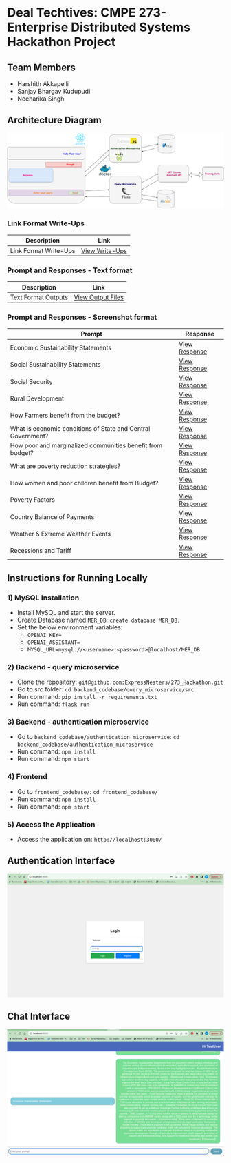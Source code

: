 # Deal Techtives: CMPE 273-Enterprise Distributed Systems Hackathon Project

## Team Members
- Harshith Akkapelli
- Sanjay Bhargav Kudupudi
- Neeharika Singh

## Architecture Diagram
![Architecture Diagram](./architecture_diagram.png)

### Link Format Write-Ups
| Description             | Link                                                              |
| ----------------------- | ------------------------------------------------------------------ |
| Link Format Write-Ups   | [View Write-Ups](https://github.com/ExpressNesters/CMPE273_hackathon/blob/main/write_up.pdf) |

###  Prompt and Responses - Text format
| Description             | Link                                                              |
| ----------------------- | ------------------------------------------------------------------ |
| Text Format Outputs     | [View Output Files](https://github.com/ExpressNesters/CMPE273_hackathon/blob/main/outputs/text/prompt-responses-TestUser.txt) |

### Prompt and Responses - Screenshot format
| Prompt                                            | Response                                                           |
| ------------------------------------------------- | ------------------------------------------------------------------ |
| Economic Sustainability Statements                | [View Response](https://github.com/ExpressNesters/CMPE273_hackathon/blob/main/outputs/screenshot/1_prompt.png) |
| Social Sustainability Statements                  | [View Response](https://github.com/ExpressNesters/CMPE273_hackathon/blob/main/outputs/screenshot/2_prompt.png) |
| Social Security                                   | [View Response](https://github.com/ExpressNesters/CMPE273_hackathon/blob/main/outputs/screenshot/3_prompt.png) |
| Rural Development                                 | [View Response](https://github.com/ExpressNesters/CMPE273_hackathon/blob/main/outputs/screenshot/4_prompt.png) |
| How Farmers benefit from the budget?              | [View Response](https://github.com/ExpressNesters/CMPE273_hackathon/blob/main/outputs/screenshot/5_prompt.png) |
| What is economic conditions of State and Central Government? | [View Response](https://github.com/ExpressNesters/CMPE273_hackathon/blob/main/outputs/screenshot/6_prompt.png) |
| How poor and marginalized communities benefit from budget? | [View Response](https://github.com/ExpressNesters/CMPE273_hackathon/blob/main/outputs/screenshot/7_prompt.png) |
| What are poverty reduction strategies?            | [View Response](https://github.com/ExpressNesters/CMPE273_hackathon/blob/main/outputs/screenshot/8_prompt.png) |
| How women and poor children benefit from Budget?  | [View Response](https://github.com/ExpressNesters/CMPE273_hackathon/blob/main/outputs/screenshot/9_prompt.png) |
| Poverty Factors                                   | [View Response](https://github.com/ExpressNesters/CMPE273_hackathon/blob/main/outputs/screenshot/10_prompt.png) |
| Country Balance of Payments                      | [View Response](https://github.com/ExpressNesters/CMPE273_hackathon/blob/main/outputs/screenshot/11_prompt.png) |
| Weather & Extreme Weather Events                 | [View Response](https://github.com/ExpressNesters/CMPE273_hackathon/blob/main/outputs/screenshot/12_prompt.png) |
| Recessions and Tariff                             | [View Response](https://github.com/ExpressNesters/CMPE273_hackathon/blob/main/outputs/screenshot/13_prompt.png) |
## Instructions for Running Locally


### 1) MySQL Installation
- Install MySQL and start the server.
- Create Database named `MER_DB`: `create database MER_DB;`
- Set the below environment variables:
  - `OPENAI_KEY=`
  - `OPENAI_ASSISTANT=`
  - `MYSQL_URL=mysql://<username>:<password>@localhost/MER_DB`

### 2) Backend - query microservice
- Clone the repository: `git@github.com:ExpressNesters/273_Hackathon.git`
- Go to src folder: `cd backend_codebase/query_microservice/src`
- Run command: `pip install -r requirements.txt`
- Run command: `flask run`

### 3) Backend - authentication microservice
- Go to `backend_codebase/authentication_microservice`: `cd backend_codebase/authentication_microservice`
- Run command: `npm install`
- Run command: `npm start`

### 4) Frontend
- Go to `frontend_codebase/`: `cd frontend_codebase/`
- Run command: `npm install`
- Run command: `npm start`

### 5) Access the Application
- Access the application on: `http://localhost:3000/`

## Authentication Interface
![Authentication Interface](./login_screen.png)

## Chat Interface
![Chat Interface](./chat_screen.png)
